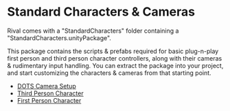 
# Standard Characters & Cameras

Rival comes with a "StandardCharacters" folder containing a "StandardCharacters.unityPackage".

This package contains the scripts & prefabs required for basic plug-n-play first person and third person character controllers, along with their cameras & rudimentary input handling. You can extract the package into your project, and start customizing the characters & cameras from that starting point.

- [DOTS Camera Setup](./StandardCharacters/stdcharacters-maincamera.md)
- [Third Person Character](./StandardCharacters/stdcharacters-thirdperson.md)
- [First Person Character](./StandardCharacters/stdcharacters-firstperson.md)
